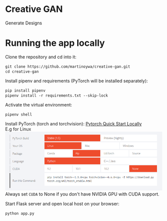# Creative GAN
Generate Designs
# Running the app locally


Clone the repository and cd into it: 
```
git clone https://github.com/martinoywa/creative-gan.git
cd creative-gan
```
Install pipenv and requirements (PyTorch will be installed separately): 
```
pip install pipenv
pipenv install -r requirements.txt --skip-lock
```

Activate the virtual environment: 
```
pipenv shell
```

Install PyTorch (torch and torchvision): 
[Pytorch Quick Start Locally](https://pytorch.org/) <br/>
E.g for Linux
![pytorch linux installation](images/pytorch.png)
Always set `CUDA` to None if you don't have NVIDIA GPU with CUDA support.

Start Flask server and open local host on your browser: 
```
python app.py
```
